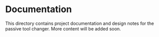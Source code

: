 # Documentation

This directory contains project documentation and design notes for the passive tool changer. More content will be added soon.


